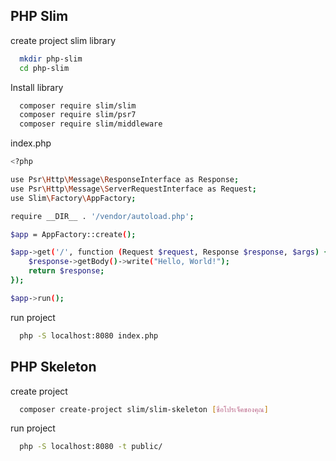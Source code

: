 
## PHP Slim

create project slim library

```bash
  mkdir php-slim
  cd php-slim
```

Install library
```bash
  composer require slim/slim
  composer require slim/psr7
  composer require slim/middleware
```
index.php
```bash
<?php

use Psr\Http\Message\ResponseInterface as Response;
use Psr\Http\Message\ServerRequestInterface as Request;
use Slim\Factory\AppFactory;

require __DIR__ . '/vendor/autoload.php';

$app = AppFactory::create();

$app->get('/', function (Request $request, Response $response, $args) {
    $response->getBody()->write("Hello, World!");
    return $response;
});

$app->run();

```

run project
```bash
  php -S localhost:8080 index.php
```

## PHP Skeleton

create project
```bash
  composer create-project slim/slim-skeleton [ชื่อโปรเจ็คของคุณ]
```
run project
```bash
  php -S localhost:8080 -t public/
```
